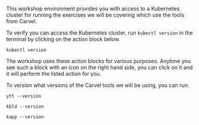 This workshop environment provides you with access to a Kubernetes cluster for running the exercises we will be covering which use the tools from Carvel.

To verify you can access the Kubernetes cluster, run `kubectl version` in the terminal by clicking on the action block below.

```execute
kubectl version
```

The workshop uses these action blocks for various purposes. Anytime you see such a block with an icon on the right hand side, you can click on it and it will perform the listed action for you.

To version what versions of the Carvel tools we will be using, you can run:

```execute
ytt --version
```

```execute
kbld --version
```

```execute
kapp --version
```
